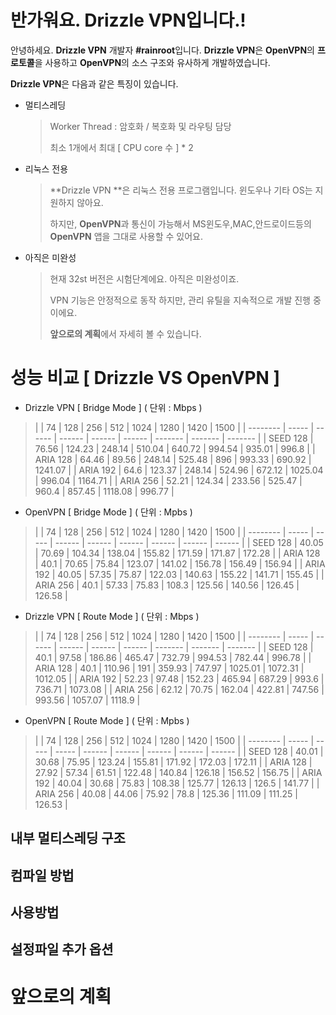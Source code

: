 # 반가워요. Drizzle VPN입니다.!

안녕하세요. **Drizzle VPN** 개발자 **#rainroot**입니다. **Drizzle VPN**은  **OpenVPN**의 **프로토콜**을 사용하고 **OpenVPN**의 소스 구조와 유사하게 개발하였습니다. 

**Drizzle VPN**은 다음과 같은 특징이 있습니다.

- 멀티스레딩

  > Worker Thread : 암호화 / 복호화 및 라우팅 담당
  >
  > 최소 1개에서 최대 [ CPU core 수 ] * 2

- 리눅스 전용

  > **Drizzle VPN **은 리눅스 전용 프로그램입니다. 윈도우나 기타 OS는 지원하지 않아요.
  >
  > 하지만, **OpenVPN**과 통신이 가능해서 MS윈도우,MAC,안드로이드등의 **OpenVPN** 앱을 그대로 사용할 수 있어요.

* 아직은 미완성

  > 현재 32st 버전은 시험단계에요. 아직은 미완성이죠. 
  >
  > VPN 기능은 안정적으로 동작 하지만,  관리 유틸을 지속적으로 개발 진행 중이에요.
  >
  > **앞으로의 계획**에서 자세히 볼 수 있습니다.



# 성능 비교 [ Drizzle VS OpenVPN ]

- Drizzle VPN [ Bridge Mode ]   ( 단위 : Mbps )

>|          | 74    | 128    | 256    | 512    | 1024   | 1280    | 1420    | 1500    |
| -------- | ----- | ------ | ------ | ------ | ------ | ------- | ------- | ------- |
| SEED 128 | 76.56 | 124.23 | 248.14 | 510.04 | 640.72 | 994.54  | 935.01  | 996.8   |
| ARIA 128 | 64.46 | 89.56  | 248.14 | 525.48 | 896    | 993.33  | 690.92  | 1241.07 |
| ARIA 192 | 64.6  | 123.37 | 248.14 | 524.96 | 672.12 | 1025.04 | 996.04  | 1164.71 |
| ARIA 256 | 52.21 | 124.34 | 233.56 | 525.47 | 960.4  | 857.45  | 1118.08 | 996.77  |



- OpenVPN [ Bridge Mode ] ( 단위 : Mpbs )


>|          | 74    | 128   | 256    | 512    | 1024   | 1280   | 1420   | 1500   |
| -------- | ----- | ----- | ------ | ------ | ------ | ------ | ------ | ------ |
| SEED 128 | 40.05 | 70.69 | 104.34 | 138.04 | 155.82 | 171.59 | 171.87 | 172.28 |
| ARIA 128 | 40.1  | 70.65 | 75.84  | 123.07 | 141.02 | 156.78 | 156.49 | 156.94 |
| ARIA 192 | 40.05 | 57.35 | 75.87  | 122.03 | 140.63 | 155.22 | 141.71 | 155.45 |
| ARIA 256 | 40.1  | 57.33 | 75.83  | 108.3  | 125.56 | 140.56 | 126.45 | 126.58 |



- Drizzle VPN [ Route Mode ] ( 단위 : Mbps )

>|          | 74    | 128    | 256    | 512    | 1024   | 1280    | 1420    | 1500    |
| -------- | ----- | ------ | ------ | ------ | ------ | ------- | ------- | ------- |
| SEED 128 | 40.1  | 97.58  | 186.86 | 465.47 | 732.79 | 994.53  | 782.44  | 996.78  |
| ARIA 128 | 40.1  | 110.96 | 191    | 359.93 | 747.97 | 1025.01 | 1072.31 | 1012.05 |
| ARIA 192 | 52.23 | 97.48  | 152.23 | 465.94 | 687.29 | 993.6   | 736.71  | 1073.08 |
| ARIA 256 | 62.12 | 70.75  | 162.04 | 422.81 | 747.56 | 993.56  | 1057.07 | 1118.9  |



- OpenVPN [ Route Mode ] ( 단위 : Mpbs )


>|          | 74    | 128   | 256   | 512    | 1024   | 1280   | 1420   | 1500   |
| -------- | ----- | ----- | ----- | ------ | ------ | ------ | ------ | ------ |
| SEED 128 | 40.01 | 30.68 | 75.95 | 123.24 | 155.81 | 171.92 | 172.03 | 172.11 |
| ARIA 128 | 27.92 | 57.34 | 61.51 | 122.48 | 140.84 | 126.18 | 156.52 | 156.75 |
| ARIA 192 | 40.04 | 30.68 | 75.83 | 108.38 | 125.77 | 126.13 | 126.5  | 141.77 |
| ARIA 256 | 40.08 | 44.06 | 75.92 | 78.8   | 125.36 | 111.09 | 111.25 | 126.53 |





## 내부 멀티스레딩 구조





## 컴파일 방법



## 사용방법



## 설정파일 추가 옵션




# 앞으로의 계획


